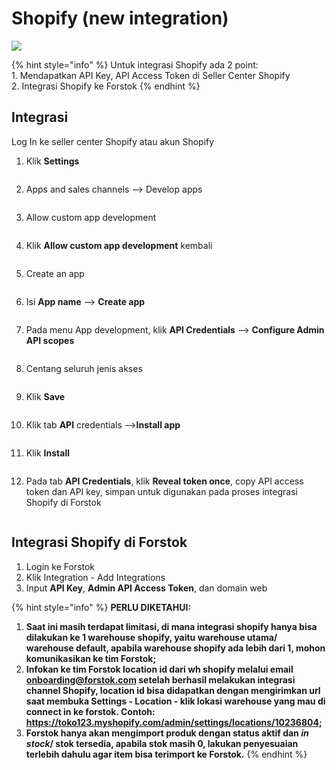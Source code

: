 # Shopify (new integration)

![](../../.gitbook/assets/screen-shot-2021-05-31-at-1.16.24-pm.png)

{% hint style="info" %}
Untuk integrasi Shopify ada 2 point:\
1\. Mendapatkan API Key, API Access Token di Seller Center Shopify\
2\. Integrasi Shopify ke Forstok
{% endhint %}

## Integrasi

Log In ke seller center Shopify atau akun Shopify

1. Klik **Settings**

<figure><img src="../../.gitbook/assets/1s.jpg" alt=""><figcaption></figcaption></figure>

2. Apps and sales channels --> Develop apps

<figure><img src="../../.gitbook/assets/2s.jpg" alt=""><figcaption></figcaption></figure>

3. Allow custom app development

<figure><img src="../../.gitbook/assets/3s.jpg" alt=""><figcaption></figcaption></figure>

4. Klik **Allow custom app development** kembali

<figure><img src="../../.gitbook/assets/4s.jpg" alt=""><figcaption></figcaption></figure>

5. Create an app

<figure><img src="../../.gitbook/assets/5s.jpg" alt=""><figcaption></figcaption></figure>

6. Isi **App name** --> **Create app**

<figure><img src="../../.gitbook/assets/6s.jpg" alt=""><figcaption></figcaption></figure>

7. Pada menu App development, klik **API Credentials** --> **Configure Admin API scopes**

<figure><img src="../../.gitbook/assets/7s.jpg" alt=""><figcaption></figcaption></figure>

8. Centang seluruh jenis akses

<figure><img src="../../.gitbook/assets/85s.jpg" alt=""><figcaption></figcaption></figure>

9. Klik **Save**

<figure><img src="../../.gitbook/assets/8s.jpg" alt=""><figcaption></figcaption></figure>

10. Klik tab **API** credentials -->**Install app**

<figure><img src="../../.gitbook/assets/9s.jpg" alt=""><figcaption></figcaption></figure>

11. Klik **Install**

<figure><img src="../../.gitbook/assets/10s.jpg" alt=""><figcaption></figcaption></figure>

12. Pada tab **API Credentials**, klik **Reveal token once**, copy API access token dan API key, simpan untuk digunakan pada proses integrasi Shopify di Forstok

<figure><img src="../../.gitbook/assets/11s.jpg" alt=""><figcaption></figcaption></figure>

## Integrasi Shopify di Forstok

1. Login ke Forstok
2. Klik Integration - Add Integrations&#x20;
3. Input **API Key**, **Admin API Access Token**, dan domain web

{% hint style="info" %}
**PERLU DIKETAHUI:**

1. **Saat ini masih terdapat limitasi, di mana integrasi shopify hanya bisa dilakukan ke 1 warehouse shopify, yaitu warehouse utama/ warehouse default, apabila warehouse shopify ada lebih dari 1, mohon komunikasikan ke tim Forstok;**
2. **Infokan ke tim Forstok location id dari wh shopify melalui email onboarding@forstok.com setelah berhasil melakukan integrasi channel Shopify, location id bisa didapatkan dengan mengirimkan url saat membuka Settings - Location - klik lokasi warehouse yang mau di connect in ke forstok. Contoh: https://toko123.myshopify.com/admin/settings/locations/10236804;**
3. **Forstok hanya akan mengimport produk dengan status aktif dan **_**in stock**_**/ stok tersedia, apabila stok masih 0, lakukan penyesuaian terlebih dahulu agar item bisa terimport ke Forstok.**
{% endhint %}
